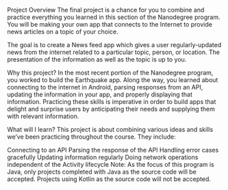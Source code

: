 Project Overview
The final project is a chance for you to combine and practice everything you learned in this section of the Nanodegree program. You will be making your own app that connects to the Internet to provide news articles on a topic of your choice.

The goal is to create a News feed app which gives a user regularly-updated news from the internet related to a particular topic, person, or location. The presentation of the information as well as the topic is up to you.

Why this project?
In the most recent portion of the Nanodegree program, you worked to build the Earthquake app. Along the way, you learned about connecting to the internet in Android, parsing responses from an API, updating the information in your app, and properly displaying that information. Practicing these skills is imperative in order to build apps that delight and surprise users by anticipating their needs and supplying them with relevant information.

What will I learn?
This project is about combining various ideas and skills we’ve been practicing throughout the course. They include:

Connecting to an API
Parsing the response of the API
Handling error cases gracefully
Updating information regularly
Doing network operations independent of the Activity lifecycle
Note: As the focus of this program is Java, only projects completed with Java as the source code will be accepted. Projects using Kotlin as the source code will not be accepted.